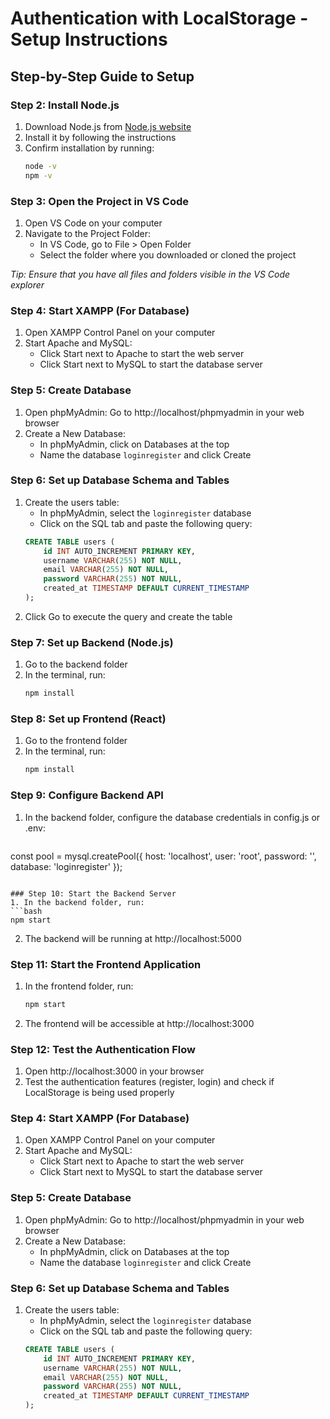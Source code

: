 # Authentication with LocalStorage - Setup Instructions

## Step-by-Step Guide to Setup

### Step 2: Install Node.js
1. Download Node.js from [Node.js website](https://nodejs.org/)
2. Install it by following the instructions
3. Confirm installation by running:
   ```bash
   node -v
   npm -v
   ```

### Step 3: Open the Project in VS Code
1. Open VS Code on your computer
2. Navigate to the Project Folder:
   - In VS Code, go to File > Open Folder
   - Select the folder where you downloaded or cloned the project
   
*Tip: Ensure that you have all files and folders visible in the VS Code explorer*

### Step 4: Start XAMPP (For Database)
1. Open XAMPP Control Panel on your computer
2. Start Apache and MySQL:
   - Click Start next to Apache to start the web server
   - Click Start next to MySQL to start the database server

### Step 5: Create Database
1. Open phpMyAdmin: Go to http://localhost/phpmyadmin in your web browser
2. Create a New Database:
   - In phpMyAdmin, click on Databases at the top
   - Name the database `loginregister` and click Create

### Step 6: Set up Database Schema and Tables
1. Create the users table:
   - In phpMyAdmin, select the `loginregister` database
   - Click on the SQL tab and paste the following query:
   ```sql
   CREATE TABLE users (
       id INT AUTO_INCREMENT PRIMARY KEY,
       username VARCHAR(255) NOT NULL,
       email VARCHAR(255) NOT NULL,
       password VARCHAR(255) NOT NULL,
       created_at TIMESTAMP DEFAULT CURRENT_TIMESTAMP
   );
   ```
2. Click Go to execute the query and create the table

### Step 7: Set up Backend (Node.js)
1. Go to the backend folder
2. In the terminal, run:
   ```bash
   npm install
   ```

### Step 8: Set up Frontend (React)
1. Go to the frontend folder
2. In the terminal, run:
   ```bash
   npm install
   ```

### Step 9: Configure Backend API
1. In the backend folder, configure the database credentials in config.js or .env:
   ```javascript
const pool = mysql.createPool({
  host: 'localhost',
  user: 'root',
  password: '',
  database: 'loginregister'
});
   ```

### Step 10: Start the Backend Server
1. In the backend folder, run:
   ```bash
   npm start
   ```
2. The backend will be running at http://localhost:5000

### Step 11: Start the Frontend Application
1. In the frontend folder, run:
   ```bash
   npm start
   ```
2. The frontend will be accessible at http://localhost:3000

### Step 12: Test the Authentication Flow
1. Open http://localhost:3000 in your browser
2. Test the authentication features (register, login) and check if LocalStorage is being used properly


### Step 4: Start XAMPP (For Database)
1. Open XAMPP Control Panel on your computer
2. Start Apache and MySQL:
   - Click Start next to Apache to start the web server
   - Click Start next to MySQL to start the database server

### Step 5: Create Database
1. Open phpMyAdmin: Go to http://localhost/phpmyadmin in your web browser
2. Create a New Database:
   - In phpMyAdmin, click on Databases at the top
   - Name the database `loginregister` and click Create

### Step 6: Set up Database Schema and Tables
1. Create the users table:
   - In phpMyAdmin, select the `loginregister` database
   - Click on the SQL tab and paste the following query:
   ```sql
   CREATE TABLE users (
       id INT AUTO_INCREMENT PRIMARY KEY,
       username VARCHAR(255) NOT NULL,
       email VARCHAR(255) NOT NULL,
       password VARCHAR(255) NOT NULL,
       created_at TIMESTAMP DEFAULT CURRENT_TIMESTAMP
   );